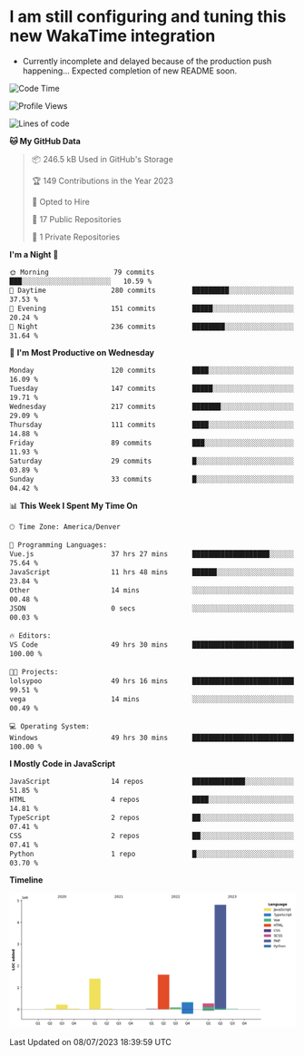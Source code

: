 # I am still configuring and tuning this new WakaTime integration
- Currently incomplete and delayed because of the production push happening... Expected completion of new README soon.
<!--START_SECTION:waka-->
![Code Time](http://img.shields.io/badge/Code%20Time-205%20hrs%2059%20mins-blue)

![Profile Views](http://img.shields.io/badge/Profile%20Views-0-blue)

![Lines of code](https://img.shields.io/badge/From%20Hello%20World%20I%27ve%20Written-8.7%20million%20lines%20of%20code-blue)

**🐱 My GitHub Data** 

> 📦 246.5 kB Used in GitHub's Storage 
 > 
> 🏆 149 Contributions in the Year 2023
 > 
> 💼 Opted to Hire
 > 
> 📜 17 Public Repositories 
 > 
> 🔑 1 Private Repositories 
 > 
**I'm a Night 🦉** 

```text
🌞 Morning                79 commits          ███░░░░░░░░░░░░░░░░░░░░░░   10.59 % 
🌆 Daytime                280 commits         █████████░░░░░░░░░░░░░░░░   37.53 % 
🌃 Evening                151 commits         █████░░░░░░░░░░░░░░░░░░░░   20.24 % 
🌙 Night                  236 commits         ████████░░░░░░░░░░░░░░░░░   31.64 % 
```
📅 **I'm Most Productive on Wednesday** 

```text
Monday                   120 commits         ████░░░░░░░░░░░░░░░░░░░░░   16.09 % 
Tuesday                  147 commits         █████░░░░░░░░░░░░░░░░░░░░   19.71 % 
Wednesday                217 commits         ███████░░░░░░░░░░░░░░░░░░   29.09 % 
Thursday                 111 commits         ████░░░░░░░░░░░░░░░░░░░░░   14.88 % 
Friday                   89 commits          ███░░░░░░░░░░░░░░░░░░░░░░   11.93 % 
Saturday                 29 commits          █░░░░░░░░░░░░░░░░░░░░░░░░   03.89 % 
Sunday                   33 commits          █░░░░░░░░░░░░░░░░░░░░░░░░   04.42 % 
```


📊 **This Week I Spent My Time On** 

```text
🕑︎ Time Zone: America/Denver

💬 Programming Languages: 
Vue.js                   37 hrs 27 mins      ███████████████████░░░░░░   75.64 % 
JavaScript               11 hrs 48 mins      ██████░░░░░░░░░░░░░░░░░░░   23.84 % 
Other                    14 mins             ░░░░░░░░░░░░░░░░░░░░░░░░░   00.48 % 
JSON                     0 secs              ░░░░░░░░░░░░░░░░░░░░░░░░░   00.03 % 

🔥 Editors: 
VS Code                  49 hrs 30 mins      █████████████████████████   100.00 % 

🐱‍💻 Projects: 
lolsypoo                 49 hrs 16 mins      █████████████████████████   99.51 % 
vega                     14 mins             ░░░░░░░░░░░░░░░░░░░░░░░░░   00.49 % 

💻 Operating System: 
Windows                  49 hrs 30 mins      █████████████████████████   100.00 % 
```

**I Mostly Code in JavaScript** 

```text
JavaScript               14 repos            █████████████░░░░░░░░░░░░   51.85 % 
HTML                     4 repos             ████░░░░░░░░░░░░░░░░░░░░░   14.81 % 
TypeScript               2 repos             ██░░░░░░░░░░░░░░░░░░░░░░░   07.41 % 
CSS                      2 repos             ██░░░░░░░░░░░░░░░░░░░░░░░   07.41 % 
Python                   1 repo              █░░░░░░░░░░░░░░░░░░░░░░░░   03.70 % 
```



**Timeline**

![Lines of Code chart](https://raw.githubusercontent.com/certifiedbice/certifiedbice/main/assets/bar_graph.png)


 Last Updated on 08/07/2023 18:39:59 UTC
<!--END_SECTION:waka-->
